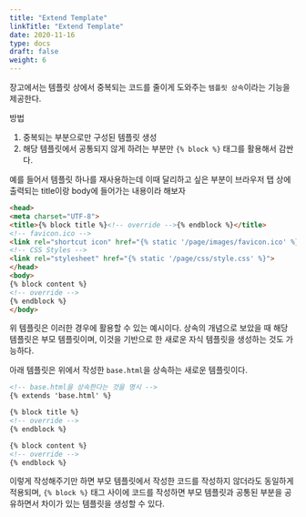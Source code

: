 ```yaml
---
title: "Extend Template"
linkTitle: "Extend Template"
date: 2020-11-16
type: docs
draft: false
weight: 6
---
```


장고에서는 템플릿 상에서 중복되는 코드를 줄이게 도와주는 `템플릿 상속`이라는 기능을 제공한다.

방법
1. 중복되는 부분으로만 구성된 템플릿 생성
2. 해당 템플릿에서 공통되지 않게 하려는 부분만 `{% block %}` 태그를 활용해서 감싼다.

예를 들어서 템플릿 하나를 재사용하는데 이때 달리하고 싶은 부분이 브라우저 탭 상에 출력되는 title이랑 body에 들어가는 내용이라 해보자

```html
<head>
<meta charset="UTF-8">
<title>{% block title %}<!-- override -->{% endblock %}</title>
<!-- favicon.ico -->
<link rel="shortcut icon" href="{% static '/page/images/favicon.ico' %}">
<!-- CSS Styles -->
<link rel="stylesheet" href="{% static '/page/css/style.css' %}">
</head>
<body>
{% block content %}
<!-- override -->
{% endblock %}
</body>
```

위 템플릿은 이러한 경우에 활용할 수 있는 예시이다. 상속의 개념으로 보았을 때 해당 템플릿은 부모 템플릿이며, 이것을 기반으로 한 새로운 자식 템플릿을 생성하는 것도 가능하다.

아래 템플릿은 위에서 작성한 `base.html`을 상속하는 새로운 템플릿이다.

```html
<!-- base.html을 상속한다는 것을 명시 -->
{% extends 'base.html' %}

{% block title %}
<!-- override -->
{% endblock %}

{% block content %}
<!-- override -->
{% endblock %}
```

이렇게 작성해주기만 하면 부모 템플릿에서 작성한 코드를 작성하지 않더라도 동일하게 적용되며, `{% block %}` 태그 사이에 코드를 작성하면 부모 템플릿과 공통된 부분을 공유하면서 차이가 있는 템플릿을 생성할 수 있다.